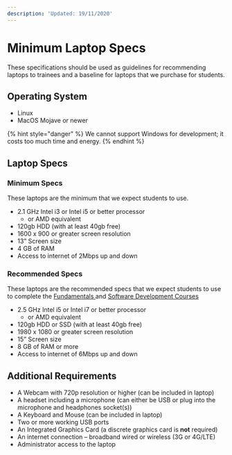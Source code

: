 ```yaml
---
description: 'Updated: 19/11/2020'
---
```


# Minimum Laptop Specs

These specifications should be used as guidelines for recommending laptops to trainees and a baseline for laptops that we purchase for students.

## Operating System

* Linux&#x20;
* MacOS Mojave or newer

{% hint style="danger" %}
We cannot support Windows for development; it costs too much time and energy.
{% endhint %}

## Laptop Specs



### Minimum Specs

These laptops are the minimum that we expect students to use.

* 2.1 GHz Intel i3 or Intel i5 or better processor
  * or AMD equivalent
* 120gb HDD (with at least 40gb free)
* 1600 x 900 or greater screen resolution
* 13” Screen size
* 4 GB of RAM
* Access to internet of 2Mbps up and down

### Recommended Specs

These laptops are the recommended specs that we expect students to use to complete the [Fundamentals ](../../../trainees/fundamentals/)and [Software Development Courses](../../../trainees/full-stack-course/)

* 2.5 GHz Intel i5 or Intel i7 or better processor
  * or AMD equivalent
* 120gb HDD or SSD (with at least 40gb free)
* 1980 x 1080 or greater screen resolution
* 15” Screen size
* 8 GB of RAM or more
* Access to internet of 6Mbps up and down

## Additional Requirements

* A Webcam with 720p resolution or higher (can be included in laptop)
* A headset including a microphone (can either be USB or plug into the microphone and headphones socket(s))
* A Keyboard and Mouse (can be included in laptop)
* Two or more working USB ports
* An Integrated Graphics Card (a discrete graphics card is **not** required)
* An internet connection – broadband wired or wireless (3G or 4G/LTE)
* Administrator access to the laptop
